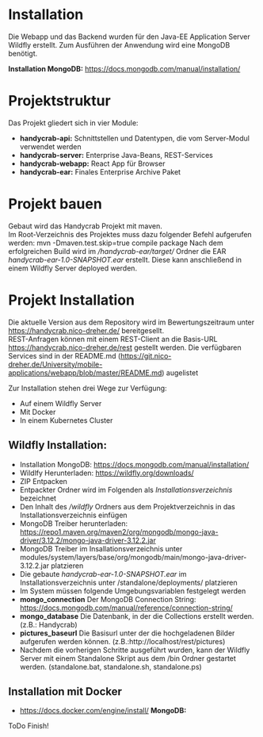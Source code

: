 # Installation
Die Webapp und das Backend wurden für den Java-EE Application Server Wildfly erstellt.
Zum Ausführen der Anwendung wird eine MongoDB benötigt.

**Installation MongoDB:** https://docs.mongodb.com/manual/installation/

# Projektstruktur
Das Projekt gliedert sich in vier Module:
* **handycrab-api:** Schnittstellen und Datentypen, die vom Server-Modul verwendet werden
* **handycrab-server:** Enterprise Java-Beans, REST-Services
* **handycrab-webapp:** React App für Browser
* **handycrab-ear:** Finales Enterprise Archive Paket

# Projekt bauen
Gebaut wird das Handycrab Projekt mit maven.\
Im Root-Verzeichnis des Projektes muss dazu folgender Befehl aufgerufen werden:
    mvn -Dmaven.test.skip=true compile package
Nach dem erfolgreichen Build wird im */handycrab-ear/target/* Ordner die EAR *handycrab-ear-1.0-SNAPSHOT.ear* erstellt. Diese kann anschließend in einem Wildfly Server deployed werden.

# Projekt Installation
Die aktuelle Version aus dem Repository wird im Bewertungszeitraum unter https://handycrab.nico-dreher.de/ bereitgesellt.\
REST-Anfragen können mit einem REST-Client an die Basis-URL https://handycrab.nico-dreher.de/rest gestellt werden. Die verfügbaren Services sind in der README.md (https://git.nico-dreher.de/University/mobile-applications/webapp/blob/master/README.md) augelistet

Zur Installation stehen drei Wege zur Verfügung:
* Auf einem Wildfly Server
* Mit Docker
* In einem Kubernetes Cluster

## Wildfly Installation:
* Installation MongoDB: https://docs.mongodb.com/manual/installation/
* Wildlfy Herunterladen: https://wildfly.org/downloads/
* ZIP Entpacken
* Entpackter Ordner wird im Folgenden als *Installationsverzeichnis* bezeichnet
* Den Inhalt des */wildfly* Ordners aus dem Projektverzeichnis in das Installationsverzeichnis einfügen
* MongoDB Treiber herunterladen: https://repo1.maven.org/maven2/org/mongodb/mongo-java-driver/3.12.2/mongo-java-driver-3.12.2.jar 
* MongoDB Treiber im Insallationsverzeichnis unter modules/system/layers/base/org/mongodb/main/mongo-java-driver-3.12.2.jar platzieren
* Die gebaute *handycrab-ear-1.0-SNAPSHOT.ear* im Installationsverzeichnis unter /standalone/deployments/ platzieren
* Im System müssen folgende Umgebungsvariablen festgelegt werden
* **mongo_connection** Der MongoDB Connection String: https://docs.mongodb.com/manual/reference/connection-string/
* **mongo_database** Die Datenbank, in der die Collections erstellt werden. (z.B.: Handycrab)
* **pictures_baseurl** Die Basisurl unter der die hochgeladenen Bilder aufgerufen werden können. (z.B.:http://localhost/rest/pictures)
* Nachdem die vorherigen Schritte ausgeführt wurden, kann der Wildfly Server mit einem Standalone Skript aus dem /bin Ordner gestartet werden. (standalone.bat, standalone.sh, standalone.ps)

## Installation mit Docker
* https://docs.docker.com/engine/install/
**MongoDB:**

ToDo Finish!


